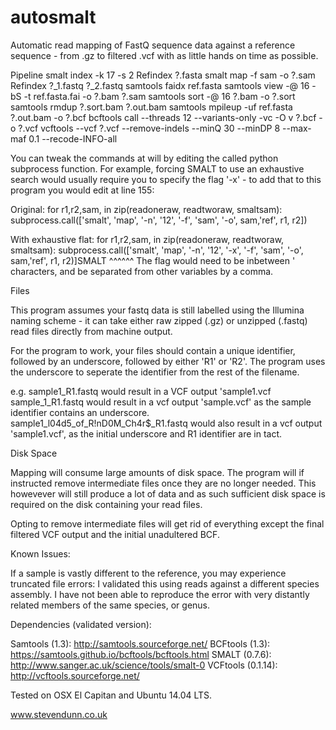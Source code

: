 # autosmalt
Automatic read mapping of FastQ sequence data against a reference sequence - from .gz to filtered .vcf with as little hands on time as possible.

Pipeline
smalt index -k 17 -s 2 Refindex ?.fasta
smalt map -f sam -o ?.sam Refindex ?_1.fastq ?_2.fastq
samtools faidx ref.fasta
samtools view -@ 16 -bS -t ref.fasta.fai -o ?.bam ?.sam
samtools sort -@ 16 ?.bam -o ?.sort
samtools rmdup ?.sort.bam ?.out.bam
samtools mpileup -uf ref.fasta ?.out.bam -o ?.bcf
bcftools call --threads 12 --variants-only -vc -O v ?.bcf -o ?.vcf
vcftools --vcf ?.vcf --remove-indels --minQ 30 --minDP 8 --max-maf 0.1 --recode-INFO-all

You can tweak the commands at will by editing the called python subprocess function. For example, forcing SMALT to use an exhaustive search would usually require you to specify the flag '-x' - to add that to this program you would edit at line 155:

Original:
for r1,r2,sam, in zip(readoneraw, readtworaw, smaltsam):
    subprocess.call(['smalt', 'map', '-n', '12', '-f', 'sam', '-o', sam,'ref', r1, r2])
 
With exhaustive flat:
for r1,r2,sam, in zip(readoneraw, readtworaw, smaltsam):
    subprocess.call(['smalt', 'map', '-n', '12', '-x', '-f', 'sam', '-o', sam,'ref', r1, r2)]SMALT
                                                ^^^^^^
The flag would need to be inbetween ' characters, and be separated from other variables by a comma. 


Files

This program assumes your fastq data is still labelled using the Illumina naming scheme - it can take either raw zipped (.gz) or unzipped (.fastq) read files directly from machine output.

For the program to work, your files should contain a unique identifier, followed by an underscore, followed by either 'R1' or 'R2'. The program uses the underscore to seperate the identifier from the rest of the filename.

e.g. sample1_R1.fastq would result in a VCF output 'sample1.vcf
     sample_1_R1.fastq would result in a vcf output 'sample.vcf' as the sample identifier contains an underscore.
     sample1_l04d5_of_R!nD0M_Ch4r$_R1.fastq would also result in a vcf output 'sample1.vcf', as the initial underscore and R1 identifier are in tact.
     
     

Disk Space

Mapping will consume large amounts of disk space. The program will if instructed remove intermediate files once they are no longer needed. This howevever will still produce a lot of data and as such sufficient disk space is required on the disk containing your read files. 

Opting to remove intermediate files will get rid of everything except the final filtered VCF output and the initial unadultered BCF.



Known Issues:

If a sample is vastly different to the reference, you may experience truncated file errors: I validated this using reads against a different species assembly. I have not been able to reproduce the error with very distantly related members of the same species, or  genus.



Dependencies (validated version):

Samtools (1.3): http://samtools.sourceforge.net/
BCFtools (1.3): https://samtools.github.io/bcftools/bcftools.html
SMALT (0.7.6): http://www.sanger.ac.uk/science/tools/smalt-0
VCFtools (0.1.14): http://vcftools.sourceforge.net/

Tested on OSX El Capitan and Ubuntu 14.04 LTS.


www.stevendunn.co.uk
